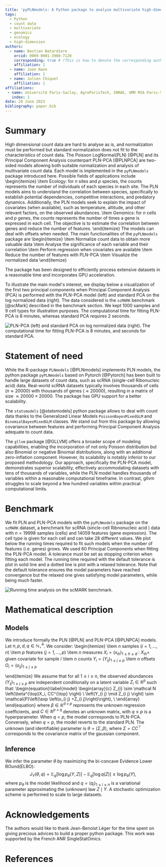 ```yaml
---
title: 'pyPLNmodels: A Python package to analyse multivariate high-dimensional count data'
tags:
  - Python
  - count data
  - multivariate
  - genomics
  - ecology
  - high-dimension
authors:
  - name: Bastien Batardiere
    orcid: 0009-0001-3960-7120
    corresponding: true # (This is how to denote the corresponding author)
    affiliation: 1
  - name: Joon Kwon
    affiliation: 1
  - name: Julien Chiquet
    affiliation: 1
affiliations:
 - name: Université Paris-Saclay, AgroParisTech, INRAE, UMR MIA Paris-Saclay
   index: 1
date: 28 June 2023
bibliography: paper.bib
---
```


# Summary
High dimensional count data are hard to analyse as is, and normalization must
be performed but standard normalization does not fit to the characteristics of
count data. The Poisson LogNormal(PLN)  [@PLN] and its Principal Component Analysis counterpart PLN-PCA [@PLNPCA] are two-sided models allowing both suitable
normalization and analysis of multivariate count data. Each model is implemented in the `pyPLNmodels` package introduced here.
Possible fields of applications include
\begin{itemize}
\item Ecology: for $n$ sites and $p$ species, the counts represents the number of individuals of
  each species in each site. The PLN models aims to understand the correlation between
  species, specifically to establish potential dependencies, competitive
  interactions, and predatory dynamics. Additionally, the PLN models seek to
  explain the impact of covariates (when available), such as temperature, altitude, and other
  relevant factors, on the observed abundances.
\item Genomics: for $n$ cells and $p$ genes, the counts represents the number
  of times a gene is expressed in each cell. The objective is to estimate the
  correlation between genes and reduce the number of features.
\end{itemize}
The models can deal with offsets when needed. The main functionalities of the `pyPLNmodels` package are
\begin{itemize}
\item Normalize count data to obtain more valuable data
\item Analyse the significance of each variable and their correlation
\item Perform regression when covariates are available
\item Reduce the number of features with PLN-PCA
\item Visualize the normalized data
\end{itemize}

The package has been designed to efficiently process
extensive datasets in a reasonable time and incorporates GPU
acceleration.


To illustrate the main model's interest, we display below a visualization of the first two principal components when Principal
Component Analysis (PCA) is performed with the PLN-PCA model (left) and standard PCA on
the log normalized data (right). The data considered is the `scMARK` benchmark [@scMark] described in the
benchmark section. We kept 1000 samples and 9 cell types for illustration
purposes. The computational time for fitting PLN-PCA is 8 minutes, whereas
standard PCA requires 2 seconds.


![PLN-PCA (left) and standard PCA on log normalized data (right). The computational time for fitting PLN-PCA is 8 minutes, and seconds for
standard PCA.](figures/plnpca_vs_pca.png)

# Statement of need
While the R-package `PLNmodels` [@PLNmodels] implements PLN models, the python package
`pyPLNmodels` based on Pytorch [@Pytorch] has been built to handle
large datasets of count data, such as scRNA (single-cell Ribonucleic acid)
data. Real-world scRNA datasets typically involves thousands of cells ($n \approx 20000$) with
thousands of genes ($\approx 20000$), resulting in a matrix of size $\approx
20000 \times 20000$. The package has GPU support for a better scalability.

The `statsmodels` [@statsmodels] python package allows to deal with count data
thanks to the Generalized Linear Models `PoissonBayesMixedGLM` and
`BinomialBayesMixedGLM` classes. We stand out from this package by allowing covariance
between features and performing Principal Component Analysis adequate to count data.

The `gllvm` package [@GLLVM] offers a broader scope of modeling
capabilities, enabling the incorporation of not
only Poisson distribution but also Binomial or negative Binomial distributions,
along with an additional zero-inflation component. However, its scalability is
notably inferior to our proposed methodology. Our approach, specifically
the PLN-PCA model, demonstrates superior scalability, effectively
accommodating datasets with tens of thousands of variables, while the PLN model
handles thousands of variables within a reasonable computational timeframe. In
contrast, gllvm struggles to scale beyond a few hundred variables within
practical computational limits.


# Benchmark
We fit PLN and PLN-PCA models with the `pyPLNmodels` package on the `scMARK` dataset, a benchmark
for scRNA (sincle-cell Ribnonucleic acid ) data with
$n=19998$ samples (cells) and 14059 features (gene expression). The cell type is given for each cell and can take 28 different values. We plot below the
running times required to fit such models when the number of features (i.e.
genes) grows. We used 60 Principal Components when fitting the PLN-PCA model. A tolerance must be set as stopping criterion when fitting each model. The running
time required with the default tolerance is plot in solid line and a dotted line is plot with a relaxed tolerance. Note
that the default tolerance ensures the model parameters have reached
convergence but the relaxed one gives satisfying model parameters, while being
much faster.



![Running time analysis on the scMARK benchmark.](figures/illustration.png)

# Mathematical description

## Models

 We introduce formally  the PLN [@PLN] and PLN-PCA [@PLNPCA] models. Let $n,p,d,q \in \mathbb N_{\star}^4$. We consider:
\begin{itemize}
\item $n$ samples $(i=1,\ldots,n)$
\item $p$ features $(j=1,\ldots,p)$
\item $n$ measures $X_{i}=\left(x_{i h}\right)_{1 \leq h \leq d}$ :
$X_{i h}=$ given covariate for sample $i$
\item $n$  counts $Y_i = (Y_{i j})_{1\leq j \leq p}$
\item $n$ offsets $O_i = (o_{ij})_{1\leq j\leq p}$

\end{itemize}
We assume that for all ${1 \leq i \leq n}$, the observed abundances $\left(Y_{i
j}\right)_{1 \leq j \leq p}$ are independent conditionally on a latent variable
$Z_{i} \in \mathbb R^{p}$ such that:
\begin{equation}\label{model}
\begin{array}{c}
Z_{i} \sim \mathcal N \left(\beta^{\top}X_i, CC^{\top} \right)  \\
 \left(Y_{i j}  \mid Z_{i j} \right)  \sim \mathcal{P}\left(\exp \left(o_{i j} +Z_{i j}\right)\right), \\
\end{array}
\end{equation}
 where $\beta \in \mathbb{R}^{d \times p}$ represents the unknown regression
 coefficients, and $C \in \mathbb{R}^{p \times q}$ denotes an unknown matrix,
 with $q \leq p$ is a hyperparameter. When $q < p$, the model
 corresponds to PLN-PCA. Conversely, when $q = p$, the model reverts to the
 standard PLN. The unknown (and
 identifiable) parameter is $\theta = (\Sigma,\beta)$, where $\Sigma = CC^{\top}$ corresponds to the covariance matrix of the gaussian component.

## Inference

We infer the parameter $\theta$ by maximizing the bi-concave Evidence Lower BOund(ELBO):
$$J_Y(\theta, q) = \mathbb{E}_{q}\left[\log p_{\theta}(Y, Z)\right] -\mathbb{E}_{q}[\log q(Z)] \leq \log p_{\theta}(Y),$$
where $p_{\theta}$ is the model likelihood and $q=\left(q_i\right)_{1\leq i\leq
n}$ is a variational parameter approximating the (unknown) law $Z\mid Y$. A
stochastic optimization scheme is performed to scale to large datasets.

# Acknowledgements
The authors would like to thank Jean-Benoist Léger for the time spent on giving
precious advices to build a proper python package. This work was
supported by the French ANR SingleStatOmics.
<!-- # Mathematics -->

<!-- Single dollars ($) are required for inline mathematics e.g. $f(x) = e^{\pi/x}$ -->

<!-- Double dollars make self-standing equations: -->

<!-- $$\Theta(x) = \left\{\begin{array}{l} -->
<!-- 0\textrm{ if } x < 0\cr -->
<!-- 1\textrm{ else} -->
<!-- \end{array}\right.$$ -->

<!-- You can also use plain \LaTeX for equations -->
<!-- \begin{equation}\label{eq:fourier} -->
<!-- \hat f(\omega) = \int_{-\infty}^{\infty} f(x) e^{i\omega x} dx -->
<!-- \end{equation} -->
<!-- and refer to \autoref{eq:fourier} from text. -->

<!-- # Citations -->

<!-- Citations to entries in paper.bib should be in -->
<!-- [rMarkdown](http://rmarkdown.rstudio.com/authoring_bibliographies_and_citations.html) -->
<!-- format. -->

<!-- If you want to cite a software repository URL (e.g. something on GitHub without a preferred -->
<!-- citation) then you can do it with the example BibTeX entry below for @fidgit. -->

<!-- For a quick reference, the following citation commands can be used: -->
<!-- - `@author:2001`  ->  "Author et al. (2001)" -->
<!-- - `[@author:2001]` -> "(Author et al., 2001)" -->
<!-- - `[@author1:2001; @author2:2001]` -> "(Author1 et al., 2001; Author2 et al., 2002)" -->

<!-- # Figures -->

<!-- Figures can be included like this: -->
<!-- ![Caption for example figure.\label{fig:example}](figure.png) -->
<!-- and referenced from text using \autoref{fig:example}. -->

<!-- Figure sizes can be customized by adding an optional second parameter: -->
<!-- ![Caption for example figure.](figure.png){ width=20% } -->

<!-- # Mathematical details -->
# References
